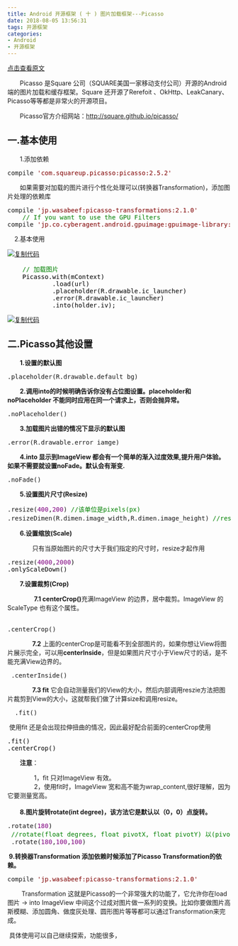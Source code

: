 ```yaml
---
title: Android 开源框架 ( 十 ) 图片加载框架---Picasso
date: 2018-08-05 13:56:31
tags: 开源框架
categories: 
- Android
- 开源框架
---
```

[点击查看原文](https://www.cnblogs.com/bugzone/p/Picasso.html)

<div id="cnblogs_post_body" class="blogpost-body ">
    <p>　　Picasso 是Square 公司（SQUARE美国一家移动支付公司）开源的Android 端的图片加载和缓存框架。Square 还开源了Rerefoit 、OkHttp、LeakCanary、Picasso等等都是非常火的开源项目。</p>
<p>　　Picasso官方介绍网站：<a href="http://square.github.io/picasso/" target="_blank">http://square.github.io/picasso/</a></p>
<h2>一.基本使用</h2>
<p>　　1.添加依赖</p>
<div class="cnblogs_code">
<pre>compile <span style="color: #800000;">'</span><span style="color: #800000;">com.squareup.picasso:picasso:2.5.2</span><span style="color: #800000;">'</span></pre>
</div>
<p>　　如果需要对加载的图片进行个性化处理可以(转换器Transformation)，添加图片处理的依赖库</p>
<div class="cnblogs_code">
<pre>compile <span style="color: #800000;">'</span><span style="color: #800000;">jp.wasabeef:picasso-transformations:2.1.0</span><span style="color: #800000;">'</span>
    <span style="color: #008000;">//</span><span style="color: #008000;"> If you want to use the GPU Filters</span>
compile <span style="color: #800000;">'</span><span style="color: #800000;">jp.co.cyberagent.android.gpuimage:gpuimage-library:1.4.1</span><span style="color: #800000;">'</span></pre>
</div>
<p>&nbsp; &nbsp; 2.基本使用</p>
<div class="cnblogs_code"><div class="cnblogs_code_toolbar"><span class="cnblogs_code_copy"><a href="javascript:void(0);" onclick="copyCnblogsCode(this)" title="复制代码"><img src="//common.cnblogs.com/images/copycode.gif" alt="复制代码"></a></span></div>
<pre>    <span style="color: #008000;">//</span><span style="color: #008000;"> 加载图片</span>
<span style="color: #000000;">    Picasso.with(mContext)
            .load(url)
            .placeholder(R.drawable.ic_launcher)
            .error(R.drawable.ic_launcher)
            .into(holder.iv);        </span></pre>
<div class="cnblogs_code_toolbar"><span class="cnblogs_code_copy"><a href="javascript:void(0);" onclick="copyCnblogsCode(this)" title="复制代码"><img src="//common.cnblogs.com/images/copycode.gif" alt="复制代码"></a></span></div></div>
<h2>二.Picasso其他设置</h2>
<div>　　<strong>1.设置的默认图</strong></div>
<div>
<div class="cnblogs_code">
<pre>.placeholder(R.drawable.default_bg)</pre>
</div>
<p>　　<strong>2.调用into的时候明确告诉你没有占位图设置。placeholder和noPlaceholder 不能同时应用在同一个请求上，否则会抛异常。</strong></p>
</div>
<div>
<div class="cnblogs_code">
<pre>.noPlaceholder()</pre>
</div>
<p>　　<strong>3.加载图片出错的情况下显示的默认图</strong></p>
</div>
<div>
<div class="cnblogs_code">
<pre>.error(R.drawable.error_iamge)</pre>
</div>
<p><strong>　　4.into 显示到ImageView 都会有一个简单的渐入过度效果,提升用户体验。如果不需要就设置noFade。默认会有渐变.</strong></p>
</div>
<div>
<div class="cnblogs_code">
<pre>.noFade()</pre>
</div>
<p><strong>　　5.设置图片尺寸(Resize)</strong></p>
</div>
<div>
<div class="cnblogs_code">
<pre>.resize(<span style="color: #800080;">400</span>,<span style="color: #800080;">200</span>) <span style="color: #008000;">//</span><span style="color: #008000;">该单位是pixels(px)</span>
.resizeDimen(R.dimen.image_width,R.dimen.image_height) <span style="color: #008000;">//</span><span style="color: #008000;">resizeDimen(int targetWidthResId, int targetHeightResId) </span><span style="color: #008000;">//</span><span style="color: #008000;">该单位dimen里的属性，可以设置为dp值</span></pre>
</div>
<p><strong>　　6.设置缩放(Scale)</strong></p>
</div>
<div>　　　　只有当原始图片的尺寸大于我们指定的尺寸时，resize才起作用</div>
<div>
<div class="cnblogs_code">
<pre>.resize(<span style="color: #800080;">4000</span>,<span style="color: #800080;">2000</span><span style="color: #000000;">)
.onlyScaleDown()</span></pre>
</div>
<p><strong>　　7.设置裁剪(Crop)</strong></p>
</div>
<div>&nbsp;　　　　<strong>7.1 centerCrop()</strong>充满ImageView 的边界，居中裁剪。ImageView 的ScaleType 也有这个属性。<br>&nbsp;
<div class="cnblogs_code">
<pre>.centerCrop()        </pre>
</div>
<p>　　　　<strong>7.2</strong> 上面的centerCrop是可能看不到全部图片的，如果你想让View将图片展示完全，可以用<strong>centerInside</strong>，但是如果图片尺寸小于View尺寸的话，是不能充满View边界的。</p>
<div class="cnblogs_code">
<pre> .centerInside()</pre>
</div>
<p>　　　　<strong>7.3 fit</strong> 它会自动测量我们的View的大小，然后内部调用reszie方法把图片裁剪到View的大小，这就帮我们做了计算size和调用resize。</p>
<div class="cnblogs_code">
<pre>  .fit()</pre>
</div>
<p>&nbsp;使用fit 还是会出现拉伸扭曲的情况，因此最好配合前面的centerCrop使用</p>
</div>
<div>
<div class="cnblogs_code">
<pre><span style="color: #000000;">.fit()
.centerCrop()</span></pre>
</div>
<p>　　<strong>注意</strong>：</p>
</div>
<div>　　&nbsp;　　1，fit 只对ImageView 有效。<br>&nbsp;　　　　2，使用fit时，ImageView 宽和高不能为wrap_content,很好理解，因为它要测量宽高。<br>&nbsp;<br>　　<strong>8.图片旋转rotate(int degree)，该方法它是默认以（0，0）点旋转。</strong><br>
<div class="cnblogs_code">
<pre>.rotate(<span style="color: #800080;">180</span><span style="color: #000000;">)
 </span><span style="color: #008000;">//</span><span style="color: #008000;">rotate(float degrees, float pivotX, float pivotY) 以(pivotX, pivotY)为原点旋转</span>
 .rotate(<span style="color: #800080;">180</span>,<span style="color: #800080;">100</span>,<span style="color: #800080;">100</span>)</pre>
</div>
<p><strong>&nbsp;9.转换器Transformation 添加依赖时候添加了Picasso Transformation的依赖。</strong></p>
<div class="cnblogs_code">
<pre>compile <span style="color: #800000;">'</span><span style="color: #800000;">jp.wasabeef:picasso-transformations:2.1.0</span><span style="color: #800000;">'</span></pre>
</div>
<p>&nbsp;　　Transformation 这就是Picasso的一个非常强大的功能了，它允许你在load图片 -&gt; into ImageView 中间这个过成对图片做一系列的变换。比如你要做图片高斯模糊、添加圆角、做度灰处理、圆形图片等等都可以通过Transformation来完成。</p>
&nbsp;具体使用可以自己继续探索，功能很多，</div>
</div>